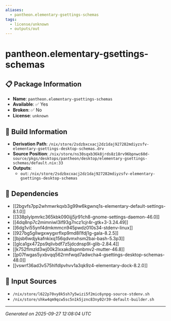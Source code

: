 ```yaml
---
aliases:
  - pantheon.elementary-gsettings-schemas
tags:
  - license/unknown
  - outputs/out
---
```


# pantheon.elementary-gsettings-schemas

## 📋 Package Information

- **Name**: `pantheon.elementary-gsettings-schemas`
- **Available**: ✅ Yes
- **Broken**: ✅ No
- **License**: `unknown`

## 🔧 Build Information

- **Derivation Path**: `/nix/store/2sdzbxcxacj2dz1daj927282mdiyzsfv-elementary-gsettings-desktop-schemas.drv`
- **Source Position**: `/nix/store/ns30sqxb36k8jrds8z18rv96bpnwc60d-source/pkgs/desktops/pantheon/desktop/elementary-gsettings-schemas/default.nix:33`
- **Outputs**:
  - `out`:  `/nix/store/2sdzbxcxacj2dz1daj927282mdiyzsfv-elementary-gsettings-desktop-schemas`

## 🔗 Dependencies

- [[2bgvfs7pp2whmwrkqxb3g99w6kgwnq1s-elementary-default-settings-8.1.0]]
- [[338plylpmrkc365kbk090ijj5jr91ch8-gnome-settings-daemon-46.0]]
- [[4dq8np7c2mimniwl3if93g7ncz1cjr4r-gtk+3-3.24.49]]
- [[6dg1vi55ynf4dmkmmcn945pwdz010s34-stdenv-linux]]
- [[927bg5gllwgxwygxrflxp9md8l1fdj1g-gala-8.2.5]]
- [[bjsb6wdjykafnkixq156qdvmxhsm2bai-bash-5.3p3]]
- [[glca1gx472ps9qlivbdf7z5jdcdnsp9l-glib-2.84.4]]
- [[k752flmzld3wj00k2lxxakdlspnnbmv2-mutter-46.8]]
- [[p07fwgas5yxbvqq562rmfwqd7adwcha4-gsettings-desktop-schemas-48.0]]
- [[vswrf36ad3v575hlfdlpvhvv1a3qk9z4-elementary-dock-8.2.0]]

## 📁 Input Sources

- `/nix/store/l622p70vy8k5sh7y5wizi5f2mic6ynpg-source-stdenv.sh`
- `/nix/store/shkw4qm9qcw5sc5n1k5jznc83ny02r39-default-builder.sh`

---
*Generated on 2025-09-27 12:08:04 UTC*
